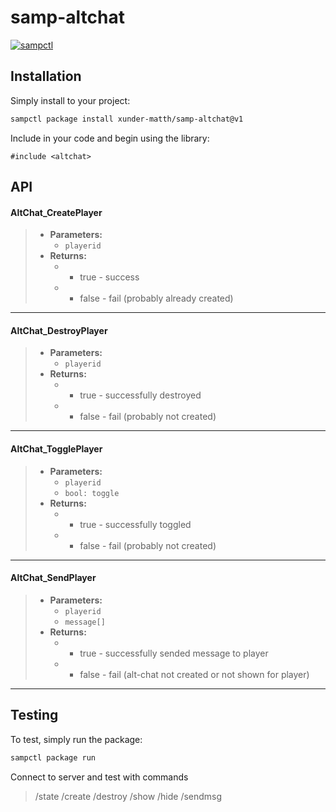 # samp-altchat

[![sampctl](https://img.shields.io/badge/sampctl-samp--altchat-2f2f2f.svg?style=for-the-badge)](https://github.com/xunder-matth/samp-altchat)

## Installation

Simply install to your project:

```bash
sampctl package install xunder-matth/samp-altchat@v1
```

Include in your code and begin using the library:

```pawn
#include <altchat>
```

## API

#### AltChat_CreatePlayer
>* **Parameters:**
>	* `playerid`
>* **Returns:**
>	* - true - success
>	* - false - fail (probably already created)
 
***

#### AltChat_DestroyPlayer
>* **Parameters:**
>	* `playerid`
>* **Returns:**
>	* - true - successfully destroyed
>	* - false - fail (probably not created)
 
***

#### AltChat_TogglePlayer
>* **Parameters:**
>	* `playerid`
>	* `bool: toggle`
>* **Returns:**
>	* - true - successfully toggled
>	* - false - fail (probably not created)
 
***

#### AltChat_SendPlayer
>* **Parameters:**
>	* `playerid`
>	* `message[]`
>* **Returns:**
>	* - true - successfully sended message to player
>	* - false - fail (alt-chat not created or not shown for player)
 
***

## Testing

To test, simply run the package:

```bash
sampctl package run
```

Connect to server and test with commands

> /state
> /create
> /destroy
> /show
> /hide
> /sendmsg
